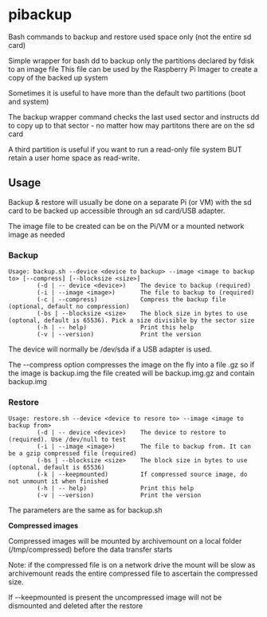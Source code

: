 # pibackup
Bash commands to backup and restore used space only (not the entire sd card)

Simple wrapper for bash dd to backup only the partitions declared by fdisk to an image file
This file can be used by the Raspberry Pi Imager to create a copy of the backed up system

Sometimes it is useful to have more than the default two partitions (boot and system)

The backup wrapper command checks the last used sector and instructs dd to copy up to that sector - no matter how may partitons there are on the sd card

A third partition is useful if you want to run a read-only file system BUT retain a user home space as read-write.

## Usage

Backup & restore will usually be done on a separate Pi (or VM) with the sd card to be backed up accessible through an sd card/USB adapter.

The image file to be created can be on the Pi/VM or a mounted network image as needed

### Backup

```
Usage: backup.sh --device <device to backup> --image <image to backup to> [--compress] [--blocksize <size>]
        (-d | -- device <device>)    The device to backup (required)
        (-i | --image <image>)       The file to backup to (required)
        (-c | --compress)            Compress the backup file (optional, default no compression)
        (-bs | --blocksize <size>    The block size in bytes to use (optonal, default is 65536). Pick a size divisible by the sector size
        (-h | -- help)               Print this help
        (-v | --version)             Print the version
```

The device will normally be /dev/sda if a USB adapter is used.

The --compress option compresses the image on the fly into a file <imagename>.gz so if the image is backup.img the file created will be backup.img.gz and contain backup.img

### Restore

```
Usage: restore.sh --device <device to resore to> --image <image to backup from>
        (-d | -- device <device>)    The device to restore to (required). Use /dev/null to test
        (-i | --image <image>)       The file to backup from. It can be a gzip compressed file (required)
        (-bs | --blocksize <size>    The block size in bytes to use (optonal, default is 65536)
        (-k | --keepmounted)         If compressed source image, do not unmount it when finished
        (-h | -- help)               Print this help
        (-v | --version)             Print the version
```

The parameters are the same as for backup.sh

**Compressed images**

Compressed images will be mounted by archivemount on a local folder (/tmp/compressed) before the data transfer starts

Note: if the compressed file is on a network drive the mount will be slow as archivemount reads the entire compressed file to ascertain the compressed size.

If --keepmounted is present the uncompressed image will not be dismounted and deleted after the restore
